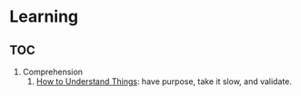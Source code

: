 # Learning

## TOC

1. Comprehension
    1. [How to Understand Things](how-to-understand-things.notes.md): have purpose, take it slow, and validate.
